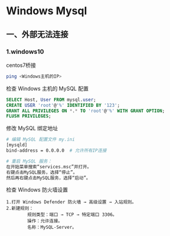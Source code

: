 # Windows Mysql

## 一、外部无法连接

### 1.windows10

centos7桥接

```bash
ping <Windows主机的IP>
```

检查 Windows 主机的 MySQL 配置

```sql
SELECT Host, User FROM mysql.user;
CREATE USER 'root'@'%' IDENTIFIED BY '123';
GRANT ALL PRIVILEGES ON *.* TO 'root'@'%' WITH GRANT OPTION;
FLUSH PRIVILEGES;
```

修改 MySQL 绑定地址

```bash
# 编辑 MySQL 配置文件 my.ini
[mysqld]
bind-address = 0.0.0.0  # 允许所有IP连接

# 重启 MySQL 服务：
在开始菜单搜索“services.msc”并打开。
右键点击MySQL服务，选择“停止”。
然后再右键点击MySQL服务，选择“启动”。
```

检查 Windows 防火墙设置

```
1.打开 Windows Defender 防火墙 → 高级设置 → 入站规则。
2.新建规则：
        规则类型：端口 → TCP → 特定端口 3306。
        操作：允许连接。
        名称：MySQL-Server。
```


